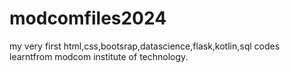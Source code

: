 # modcomfiles2024
my very first html,css,bootsrap,datascience,flask,kotlin,sql codes learntfrom modcom institute of technology.
